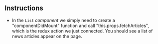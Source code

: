 ## Instructions

* In the `List` _component_ we simply need to create a "componentDidMount" function and call "this.props.fetchArticles", which is the redux action we just connected. You should see a list of news articles appear on the page.